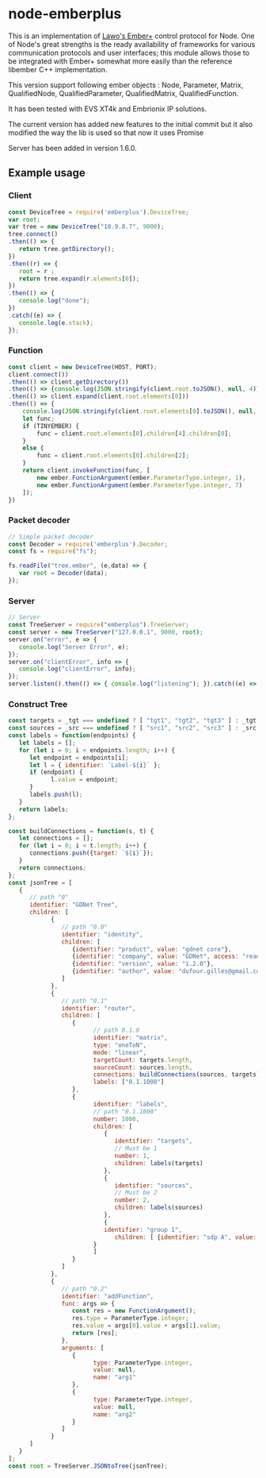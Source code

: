 # node-emberplus

This is an implementation of [Lawo's
Ember+](https://github.com/Lawo/ember-plus) control protocol for Node.  One of
Node's great strengths is the ready availability of frameworks for various
communication protocols and user interfaces; this module allows those to be
integrated with Ember+ somewhat more easily than the reference libember C++
implementation.

This version support following ember objects : Node, Parameter, Matrix, QualifiedNode,
QualifiedParameter, QualifiedMatrix, QualifiedFunction.

It has been tested with EVS XT4k and Embrionix IP solutions.

The current version has added new features to the initial commit but it also modified
the way the lib is used so that now it uses Promise

Server has been added in version 1.6.0.

## Example usage

### Client
```javascript
const DeviceTree = require('emberplus').DeviceTree;
var root;
var tree = new DeviceTree("10.9.8.7", 9000);
tree.connect()
.then(() => { 
   return tree.getDirectory();
})
.then((r) => { 
   root = r ;
   return tree.expand(r.elements[0]);
})
.then(() => {
   console.log("done"); 
})
.catch((e) => {
   console.log(e.stack);
});
```

### Function
```javascript
const client = new DeviceTree(HOST, PORT);
client.connect())
.then(() => client.getDirectory())
.then(() => {console.log(JSON.stringify(client.root.toJSON(), null, 4));})
.then(() => client.expand(client.root.elements[0]))
.then(() => {
    console.log(JSON.stringify(client.root.elements[0].toJSON(), null, 4));
    let func;
    if (TINYEMBER) {
        func = client.root.elements[0].children[4].children[0];
    }
    else {
        func = client.root.elements[0].children[2];
    }
    return client.invokeFunction(func, [
        new ember.FunctionArgument(ember.ParameterType.integer, 1),
        new ember.FunctionArgument(ember.ParameterType.integer, 7)
    ]);
})
```

### Packet decoder
```javascript
// Simple packet decoder
const Decoder = require('emberplus').Decoder;
const fs = require("fs");

fs.readFile("tree.ember", (e,data) => {
   var root = Decoder(data);
});
```
### Server

```javascript
// Server
const TreeServer = require("emberplus").TreeServer;
const server = new TreeServer("127.0.0.1", 9000, root);
server.on("error", e => {
   console.log("Server Error", e);
});
server.on("clientError", info => {
   console.log("clientError", info);
});
server.listen().then(() => { console.log("listening"); }).catch((e) => { console.log(e.stack); });
```

### Construct Tree
```javascript
const targets = _tgt === undefined ? [ "tgt1", "tgt2", "tgt3" ] : _tgt;
const sources = _src === undefined ? [ "src1", "src2", "src3" ] : _src;
const labels = function(endpoints) {
   let labels = [];
   for (let i = 0; i < endpoints.length; i++) {
      let endpoint = endpoints[i];
      let l = { identifier: `Label-${i}` };
      if (endpoint) {
            l.value = endpoint;
      }
      labels.push(l);
   }
   return labels;
};

const buildConnections = function(s, t) {
   let connections = [];
   for (let i = 0; i < t.length; i++) {
      connections.push({target: `${i}`});
   }
   return connections;
};
const jsonTree = [
   {
      // path "0"
      identifier: "GDNet Tree",
      children: [
            {
               // path "0.0"
               identifier: "identity",
               children: [
                  {identifier: "product", value: "gdnet core"},
                  {identifier: "company", value: "GDNet", access: "readWrite"},
                  {identifier: "version", value: "1.2.0"},
                  {identifier: "author", value: "dufour.gilles@gmail.com"},
               ]
            },
            {
               // path "0.1"
               identifier: "router",
               children: [
                  {
                        // path 0.1.0
                        identifier: "matrix",
                        type: "oneToN",
                        mode: "linear",
                        targetCount: targets.length,
                        sourceCount: sources.length,
                        connections: buildConnections(sources, targets),
                        labels: ["0.1.1000"]
                  },
                  {
                        identifier: "labels",
                        // path "0.1.1000"
                        number: 1000,
                        children: [
                           {
                              identifier: "targets",
                              // Must be 1
                              number: 1,
                              children: labels(targets)
                           },
                           {
                              identifier: "sources",
                              // Must be 2
                              number: 2,
                              children: labels(sources)
                           },
                           {
                           identifier: "group 1",
                              children: [ {identifier: "sdp A", value: "A"}, {identifier: "sdp B", value: "B"}]
                        }
                        ]
                  }
               ]
            },
            {
               // path "0.2"
               identifier: "addFunction",
               func: args => {
                  const res = new FunctionArgument();
                  res.type = ParameterType.integer;
                  res.value = args[0].value + args[1].value;
                  return [res];
               },
               arguments: [
                  {
                        type: ParameterType.integer,
                        value: null,
                        name: "arg1"
                  },
                  {
                        type: ParameterType.integer,
                        value: null,
                        name: "arg2"
                  }
               ]
            }
      ]
   }
];
const root = TreeServer.JSONtoTree(jsonTree);
```


